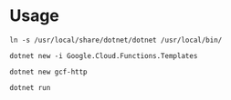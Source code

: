 # Usage

`ln -s /usr/local/share/dotnet/dotnet /usr/local/bin/`

`dotnet new -i Google.Cloud.Functions.Templates`

`dotnet new gcf-http`

`dotnet run`